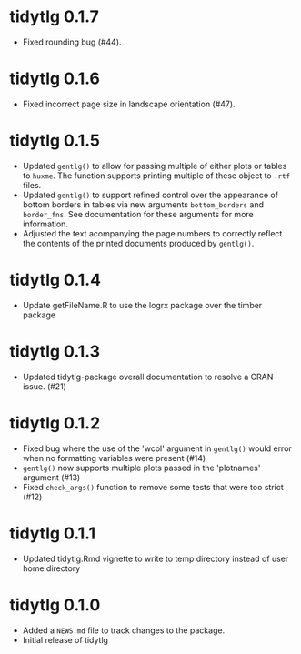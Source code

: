 # tidytlg 0.1.7

* Fixed rounding bug (#44).

# tidytlg 0.1.6

* Fixed incorrect page size in landscape orientation (#47).

# tidytlg 0.1.5

* Updated `gentlg()` to allow for passing multiple of either plots or tables to
`huxme`. The function supports printing multiple of these object to `.rtf` files.
* Updated `gentlg()` to support refined control over the appearance of bottom borders
in tables via new arguments `bottom_borders` and `border_fns`. See documentation
for these arguments for more information.
* Adjusted the text acompanying the page numbers to correctly reflect the contents
of the printed documents produced by `gentlg()`.

# tidytlg 0.1.4

* Update getFileName.R to use the logrx package over the timber package

# tidytlg 0.1.3

* Updated tidytlg-package overall documentation to resolve a CRAN issue. (#21)

# tidytlg 0.1.2

* Fixed bug where the use of the 'wcol' argument in `gentlg()` would error when no formatting variables were present (#14)
* `gentlg()` now supports multiple plots passed in the 'plotnames' argument (#13)
* Fixed `check_args()` function to remove some tests that were too strict (#12)

# tidytlg 0.1.1

* Updated tidytlg.Rmd vignette to write to temp directory instead of user home directory

# tidytlg 0.1.0

* Added a `NEWS.md` file to track changes to the package.
* Initial release of tidytlg
